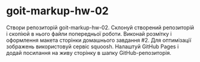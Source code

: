 # goit-markup-hw-02

Створи репозиторій goit-markup-hw-02. Склонуй створений репозиторій і скопіюй в
нього файли попередньої роботи. Виконай розмітку і оформлення макета сторінки
домашнього завдання #2. Для оптимізації зображень використовуй сервіс squoosh.
Налаштуй GitHub Pages і додай посилання на живу сторінку в шапку
GitHub-репозиторія.
